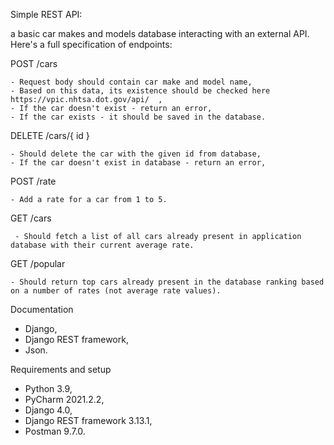 Simple REST API:

a basic car makes and models database interacting with an external API.
Here's a full specification of endpoints:

POST /cars

    - Request body should contain car make and model name,
    - Based on this data, its existence should be checked here https://vpic.nhtsa.dot.gov/api/  ,
    - If the car doesn't exist - return an error,
    - If the car exists - it should be saved in the database.



DELETE /cars/{ id }

    - Should delete the car with the given id from database,
    - If the car doesn't exist in database - return an error,



POST /rate

    - Add a rate for a car from 1 to 5.


GET /cars

     - Should fetch a list of all cars already present in application database with their current average rate.


GET /popular

    - Should return top cars already present in the database ranking based on a number of rates (not average rate values).

Documentation
- Django, 
- Django REST framework,
- Json.

Requirements and setup
- Python 3.9, 
- PyCharm 2021.2.2, 
- Django 4.0, 
- Django REST framework 3.13.1, 
- Postman 9.7.0.

